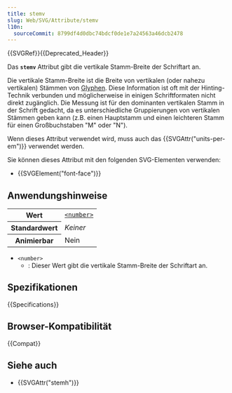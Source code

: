 ```yaml
---
title: stemv
slug: Web/SVG/Attribute/stemv
l10n:
  sourceCommit: 8799df4d0dbc74bdcf0de1e7a24563a46dcb2478
---
```


{{SVGRef}}{{Deprecated_Header}}

Das **`stemv`** Attribut gibt die vertikale Stamm-Breite der Schriftart an.

Die vertikale Stamm-Breite ist die Breite von vertikalen (oder nahezu vertikalen) Stämmen von [Glyphen](/de/docs/Glossary/glyph). Diese Information ist oft mit der Hinting-Technik verbunden und möglicherweise in einigen Schriftformaten nicht direkt zugänglich. Die Messung ist für den dominanten vertikalen Stamm in der Schrift gedacht, da es unterschiedliche Gruppierungen von vertikalen Stämmen geben kann (z.B. einen Hauptstamm und einen leichteren Stamm für einen Großbuchstaben "M" oder "N").

Wenn dieses Attribut verwendet wird, muss auch das {{SVGAttr("units-per-em")}} verwendet werden.

Sie können dieses Attribut mit den folgenden SVG-Elementen verwenden:

- {{SVGElement("font-face")}}

## Anwendungshinweise

<table class="properties">
  <tbody>
    <tr>
      <th scope="row">Wert</th>
      <td>
        <code
          ><a href="/de/docs/Web/SVG/Content_type#number"
            >&#x3C;number></a
          ></code
        >
      </td>
    </tr>
    <tr>
      <th scope="row">Standardwert</th>
      <td><em>Keiner</em></td>
    </tr>
    <tr>
      <th scope="row">Animierbar</th>
      <td>Nein</td>
    </tr>
  </tbody>
</table>

- `<number>`
  - : Dieser Wert gibt die vertikale Stamm-Breite der Schriftart an.

## Spezifikationen

{{Specifications}}

## Browser-Kompatibilität

{{Compat}}

## Siehe auch

- {{SVGAttr("stemh")}}
